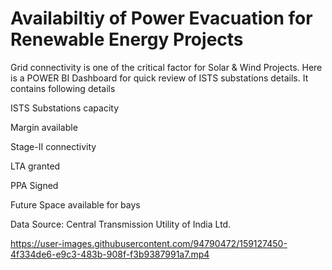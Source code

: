 # Availabiltiy of Power Evacuation for Renewable Energy Projects

Grid connectivity is one of the critical factor for Solar & Wind Projects. Here is a POWER BI Dashboard for quick review of ISTS substations details. It contains following details

ISTS Substations capacity

Margin available  

Stage-II connectivity

LTA granted

PPA Signed

Future Space available for bays
      
Data Source: Central Transmission Utility of India Ltd.

https://user-images.githubusercontent.com/94790472/159127450-4f334de6-e9c3-483b-908f-f3b9387991a7.mp4

